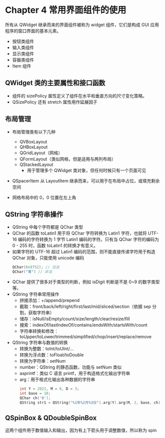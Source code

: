 # Chapter 4 常用界面组件的使用

所有从 QWidget 继承而来的界面组件被称为 widget 组件，它们是构成 GUI 应用程序的窗口界面的基本元素。

- 按钮类组件
- 输入类组件
- 显示类组件
- 容器类组件
- Item 组件

## QWidget 类的主要属性和接口函数

- 组件的 sizePolicy 属性定义了组件在水平和垂直方向的尺寸变化策略。
- QSizePolicy 还有 stretch 属性用作延展因子

## 布局管理

- 布局管理类有以下几种
  - QVBoxLayout
  - QHBoxLayout
  - QGridLayout（网格）
  - QFormLayout（类似网格，但是适用与两列布局）
  - QStackedLayout
    - 用于管理多个 QWidget 类对象，但任何时候只有一个页面可见

- QSpacerItem 从 LayoutItem 继承而来，可以用于在布局中占位，或填充剩余空间

- 网格布局中的 0，0 位置在左上角

## QString 字符串操作

- QString 中每个字符都是 QChar 类型
- QChar 的函数 toLatin1 用于将 QChar 字符转换为 Latin1 字符，也就将 UTF-16 编码的字符转换为 1 字节 Latin1 编码的字符。只有当 QChar 字符的编码为 0 - 255 时，函数 toLatin1 的转换才有意义。
- 如果字符的 UTF-16 超过 Latin1 编码的范围，则不能直接传递字符用于构造 QChar 对象，只能使用 unicode 编码
  ```C++
  QChar(0x9752); // 合法
  QChar("青") // 非法
  ```
- QChar 提供了很多对于类型的判断，例如 isDigit 判断是不是 0~9 的数字类型等。
- QString 字符串常用操作
  - 拼接添加：+/append/prepend
  - 截取：front/back/left/right/first/last/mid/sliced/section（依据 sep 分割，获取字符串）
  - 储存：isNull/isEmpty/count/size/length/clear/resize/fill
  - 搜索：indexOf/lastIndexOf/contains/endsWith/startsWith/count
  - 字符串转换和修改：toUpper/toLower/trimmed/simplified/chop/insert/replace/remove
- QString 字符串与数值的转换
  - 转换为整数：toInt/toUInt/...
  - 转换为浮点数：toFloat/toDouble
  - 转换为字符串：setNum
  - number：QString 的静态函数，功能与 setNum 类似
  - asprintf：类似 C 语言 printf，用于构造格式化输出字符串
  - arg：用于格式化输出各种数据的字符串
    ```C++
    int Y = 2021, M = 8, D = 3;
    int base = 10;
    QChar ch('0');
    QString str1 = QString("%1年%2月%3日").arg(Y).arg(M, 2, base, ch).arg(D, 2, base, ch)
    ```

## QSpinBox & QDoubleSpinBox

这两个组件用于数值输入和输出，因为有上下箭头用于调整数值，所以称为 spin
